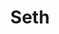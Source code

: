 ---
title: "Seth"
categories: blogs
permalink: /blogs/Seth
toc: true
toc_label: "Table of Contents"
toc_icon: stream # tasks #"torii-gate"
toc_sticky: true
---